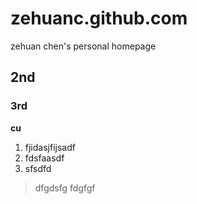 # zehuanc.github.com
zehuan chen's personal homepage

## 2nd

### 3rd


**cu**

1. fjidasjfijsadf
1. fdsfaasdf
1. sfsdfd

> dfgdsfg
> fdgfgf
